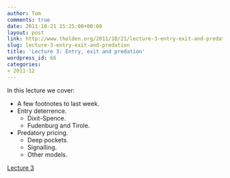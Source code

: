 ```yaml
---
author: Tom
comments: true
date: 2011-10-21 15:25:00+00:00
layout: post
link: http://www.tholden.org/2011/10/21/lecture-3-entry-exit-and-predation/
slug: lecture-3-entry-exit-and-predation
title: 'Lecture 3: Entry, exit and predation'
wordpress_id: 66
categories:
- 2011-12
---
```


In this lecture we cover:  


  * A few footnotes to last week.
  * Entry deterrence. 
    * Dixit-Spence.
    * Fudenburg and Tirole.
  * Predatory pricing. 
    * Deep pockets.
    * Signalling.
    * Other models.
  
[Lecture 3](http://www.scribd.com/doc/69744027/Lecture-3)
